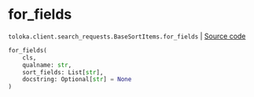 # for_fields
`toloka.client.search_requests.BaseSortItems.for_fields` | [Source code](https://github.com/Toloka/toloka-kit/blob/v1.0.1/src/client/search_requests.py#L125)

```python
for_fields(
    cls,
    qualname: str,
    sort_fields: List[str],
    docstring: Optional[str] = None
)
```

